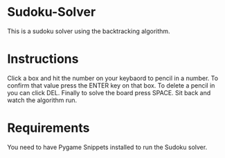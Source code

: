 # Sudoku-Solver
This is a sudoku solver using the backtracking algorithm.

# Instructions
Click a box and hit the number on your keybaord to pencil in a number. To confirm that value press the ENTER key on that box. To delete a pencil in you can click DEL. Finally to solve the board press SPACE. Sit back and watch the algorithm run.

# Requirements
You need to have Pygame Snippets installed to run the Sudoku solver.
